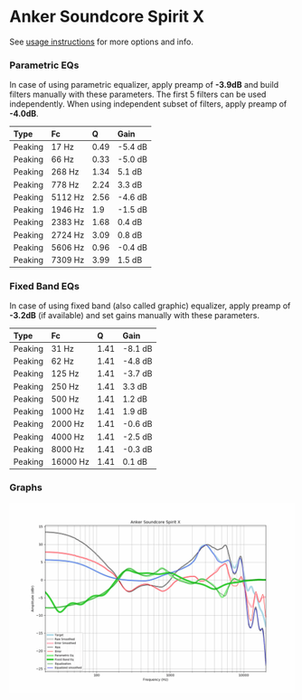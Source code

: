 # Anker Soundcore Spirit X
See [usage instructions](https://github.com/jaakkopasanen/AutoEq#usage) for more options and info.

### Parametric EQs
In case of using parametric equalizer, apply preamp of **-3.9dB** and build filters manually
with these parameters. The first 5 filters can be used independently.
When using independent subset of filters, apply preamp of **-4.0dB**.

| Type    | Fc      |    Q | Gain    |
|:--------|:--------|:-----|:--------|
| Peaking | 17 Hz   | 0.49 | -5.4 dB |
| Peaking | 66 Hz   | 0.33 | -5.0 dB |
| Peaking | 268 Hz  | 1.34 | 5.1 dB  |
| Peaking | 778 Hz  | 2.24 | 3.3 dB  |
| Peaking | 5112 Hz | 2.56 | -4.6 dB |
| Peaking | 1946 Hz | 1.9  | -1.5 dB |
| Peaking | 2383 Hz | 1.68 | 0.4 dB  |
| Peaking | 2724 Hz | 3.09 | 0.8 dB  |
| Peaking | 5606 Hz | 0.96 | -0.4 dB |
| Peaking | 7309 Hz | 3.99 | 1.5 dB  |

### Fixed Band EQs
In case of using fixed band (also called graphic) equalizer, apply preamp of **-3.2dB**
(if available) and set gains manually with these parameters.

| Type    | Fc       |    Q | Gain    |
|:--------|:---------|:-----|:--------|
| Peaking | 31 Hz    | 1.41 | -8.1 dB |
| Peaking | 62 Hz    | 1.41 | -4.8 dB |
| Peaking | 125 Hz   | 1.41 | -3.7 dB |
| Peaking | 250 Hz   | 1.41 | 3.3 dB  |
| Peaking | 500 Hz   | 1.41 | 1.2 dB  |
| Peaking | 1000 Hz  | 1.41 | 1.9 dB  |
| Peaking | 2000 Hz  | 1.41 | -0.6 dB |
| Peaking | 4000 Hz  | 1.41 | -2.5 dB |
| Peaking | 8000 Hz  | 1.41 | -0.3 dB |
| Peaking | 16000 Hz | 1.41 | 0.1 dB  |

### Graphs
![](./Anker%20Soundcore%20Spirit%20X.png)